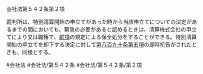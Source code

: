 会社法第５４２条第２項

裁判所は、特別清算開始の申立てがあった時から当該申立てについての決定があるまでの間においても、緊急の必要があると認めるときは、清算株式会社の申立てにより又は職権で、[前項](会社法＿＿＿＿第５４２条第１項)の規定による保全処分をすることができる。特別清算開始の申立てを却下する決定に対して[第八百九十条第五項](会社法＿＿＿＿第８９０条第５項)の即時抗告がされたときも、同様とする。

#会社法
#会社法/第５４２条
#会社法/第５４２条/第２項

